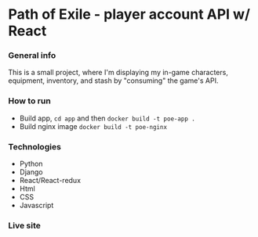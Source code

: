 # Path of Exile - player account API w/ React

### General info
This is a small project, where I'm displaying my in-game characters, equipment, inventory, and stash by "consuming" the game's API.

### How to run

* Build app, `cd app` and then `docker build -t poe-app .` 
* Build nginx image `docker build -t poe-nginx`

### Technologies
* Python
* Django
* React/React-redux
* Html
* CSS
* Javascript

### Live site
